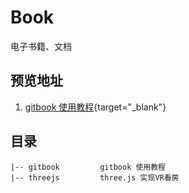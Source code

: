 # Book

电子书籍、文档

## 预览地址
1. [gitbook 使用教程](https://fejason.github.io/book/gitbook/_book){target="_blank"}

## 目录
```
|-- gitbook         gitbook 使用教程
|-- threejs         three.js 实现VR看房

```